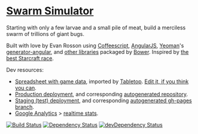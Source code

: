 [Swarm Simulator](https://swarmsim.github.io/)
==============================================

Starting with only a few larvae and a small pile of meat, build a merciless swarm of trillions of giant bugs.

Built with love by Evan Rosson using
[Coffeescript](http://coffeescript.org),
[AngularJS](https://angularjs.org),
[Yeoman](http://yeoman.io)'s [generator-angular](https://github.com/yeoman/generator-angular),
and [other libraries](https://github.com/erosson/swarm/blob/master/bower.json)
packaged by [Bower](http://bower.io/).
Inspired by [the best Starcraft race](http://us.battle.net/sc2/en/game/race/zerg/ "I haven't violated copyright I think, please don't sue me Blizz").

Dev resources:
* [Spreadsheet with game data](https://docs.google.com/spreadsheets/d/1FgPdB1RzwCvK_gvfFuf0SU9dWJbAmYtewF8A-4SEIZM/pubhtml),
imported by [Tabletop](https://github.com/jsoma/tabletop).
[Edit it, if you think you can](https://docs.google.com/spreadsheets/d/1FgPdB1RzwCvK_gvfFuf0SU9dWJbAmYtewF8A-4SEIZM/edit "spoiler: you can't").
* [Production deployment](https://swarmsim.github.io/),
and corresponding [autogenerated repository](https://github.com/swarmsim/swarmsim.github.io "grunt deploy-prod").
* [Staging (test) deployment](https://erosson.github.io/swarm/),
and corresponding [autogenerated gh-pages branch](https://github.com/erosson/swarm/tree/gh-pages "grunt deploy-staging").
* [Google Analytics](https://erosson.github.io/swarm://www.google.com/analytics/web/?hl=en#report/visitors-overview/a53523462w86246489p89488811/) >
[realtime stats](https://www.google.com/analytics/web/?hl=en#realtime/rt-overview/a53523462w86246489p89488811/).

[![Build Status](https://travis-ci.org/erosson/swarm.svg?branch=master)](https://travis-ci.org/erosson/swarm)
[![Dependency Status](https://david-dm.org/erosson/swarm.svg)](https://david-dm.org/erosson/swarm)
[![devDependency Status](https://david-dm.org/erosson/swarm/dev-status.svg)](https://david-dm.org/erosson/swarm#info=devDependencies)

